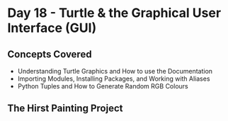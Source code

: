# Day 18 - Turtle & the Graphical User Interface (GUI)
## Concepts Covered
- Understanding Turtle Graphics and How to use the Documentation
- Importing Modules, Installing Packages, and Working with Aliases
- Python Tuples and How to Generate Random RGB Colours
## The Hirst Painting Project
